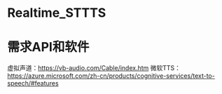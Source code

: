 # Realtime_STTTS

# 需求API和软件
虚拟声道：https://vb-audio.com/Cable/index.htm
微软TTS：https://azure.microsoft.com/zh-cn/products/cognitive-services/text-to-speech/#features

